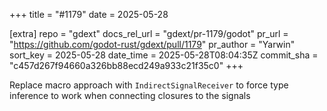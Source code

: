 +++
title = "#1179"
date = 2025-05-28

[extra]
repo = "gdext"
docs_rel_url = "gdext/pr-1179/godot"
pr_url = "https://github.com/godot-rust/gdext/pull/1179"
pr_author = "Yarwin"
sort_key = 2025-05-28
date_time = 2025-05-28T08:04:35Z
commit_sha = "c457d267f94660a326bb88ecd249a933c21f35c0"
+++

Replace macro approach with `IndirectSignalReceiver` to force type inference to work when connecting closures to the signals
